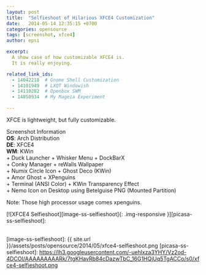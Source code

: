 ```yaml
---
layout: post
title:  "Selfieshoot of Hilarious XFCE4 Customization"
date:   2014-05-14 12:35:15 +0700
categories: opensource
tags: [screenshot, xfce4]
author: epsi

excerpt:
  A show case of how customizable XFCE4 is.
  It is really enjoying.

related_link_ids: 
  - 14042218  # Gnome Shell Customization
  - 14101949  # LXQT Windowish
  - 14110202  # Openbox SWM
  - 14050934  # My Mageia Experiment

---
```


XFCE is lightweight, but fully customizable.

<div class="sectionbox">
  <div class="sectionbox-heading">
    Screenshot Information
  </div>
  <div class="sectionbox-body">
    <div>
<strong>OS</strong>: Arch Distribution<br/>
<strong>DE</strong>: XFCE4<br/>
<strong>WM</strong>: KWin<br/>
+ Duck Launcher + Whisker Menu + DockBarX<br/>
+ Conky Manager + reWalls Wallpaper<br/>
+ Numix Circle Icon + Ghost Deco (KWin)<br/>
+ Amor Ghost + XPenguins<br/>
+ Terminal (ANSI Color) + KWin Transparency Effect<br/>
+ Nemo Icon on Desktop using Betelguise PNG (Mounted Partition)
    </div>
  </div>
</div>




Note: Those high processor usage comes xpenguins.

[![XFCE4 Selfieshoot][image-ss-selfieshoot]{: .img-responsive }][picasa-ss-selfieshoot]: 
<br/><br/>


[//]: <> ( -- -- -- links below -- -- -- )

[image-ss-selfieshoot]: {{ site.url }}/assets/posts/opensource/2014/05/xfce4-selfieshoot.png
[picasa-ss-selfieshoot]: https://lh3.googleusercontent.com/-uehlxza3YHY/Vz2od-4DCOI/AAAAAAAAARk/7tgKHavRb84cDazwTbC_16G1HQjUq5TgACCo/s0/xfce4-selfieshoot.png
